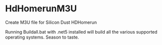 # HdHomerunM3U
Create M3U file for Silicon Dust HDHomerun

Running Buildall.bat with .net5 installed will build all the various supported operating systems.  Season to taste.
